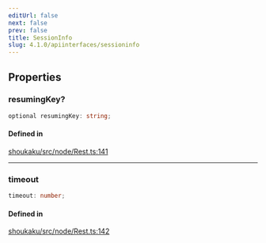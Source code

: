 ```yaml
---
editUrl: false
next: false
prev: false
title: SessionInfo
slug: 4.1.0/apiinterfaces/sessioninfo
---
```


## Properties

<a id="resumingkey" name="resumingkey" />

### resumingKey?

```ts
optional resumingKey: string;
```

#### Defined in

[shoukaku/src/node/Rest.ts:141](https://github.com/shipgirlproject/shoukaku/blob/30762f5af6c7b4176e69ee96fa39bc204a7cff21/src/node/Rest.ts#L141)

***

<a id="timeout" name="timeout" />

### timeout

```ts
timeout: number;
```

#### Defined in

[shoukaku/src/node/Rest.ts:142](https://github.com/shipgirlproject/shoukaku/blob/30762f5af6c7b4176e69ee96fa39bc204a7cff21/src/node/Rest.ts#L142)
